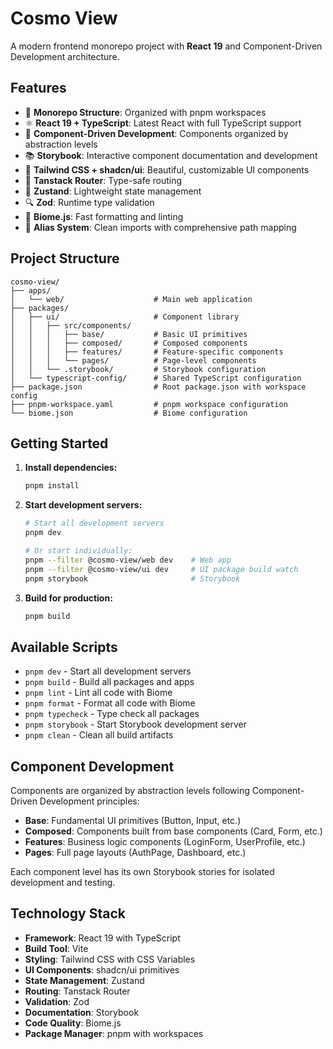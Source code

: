# Cosmo View

A modern frontend monorepo project with **React 19** and Component-Driven Development architecture.

## Features

-   🧩 **Monorepo Structure**: Organized with pnpm workspaces
-   ⚛️ **React 19 + TypeScript**: Latest React with full TypeScript support
-   🎨 **Component-Driven Development**: Components organized by abstraction levels
-   📚 **Storybook**: Interactive component documentation and development
-   🎯 **Tailwind CSS + shadcn/ui**: Beautiful, customizable UI components
-   🚀 **Tanstack Router**: Type-safe routing
-   🐻 **Zustand**: Lightweight state management
-   🔍 **Zod**: Runtime type validation
-   🧹 **Biome.js**: Fast formatting and linting
-   🔗 **Alias System**: Clean imports with comprehensive path mapping

## Project Structure

```
cosmo-view/
├── apps/
│   └── web/                    # Main web application
├── packages/
│   ├── ui/                     # Component library
│   │   ├── src/components/
│   │   │   ├── base/           # Basic UI primitives
│   │   │   ├── composed/       # Composed components
│   │   │   ├── features/       # Feature-specific components
│   │   │   └── pages/          # Page-level components
│   │   └── .storybook/         # Storybook configuration
│   └── typescript-config/      # Shared TypeScript configuration
├── package.json                # Root package.json with workspace config
├── pnpm-workspace.yaml         # pnpm workspace configuration
└── biome.json                  # Biome configuration
```

## Getting Started

1. **Install dependencies:**

    ```bash
    pnpm install
    ```

2. **Start development servers:**

    ```bash
    # Start all development servers
    pnpm dev

    # Or start individually:
    pnpm --filter @cosmo-view/web dev    # Web app
    pnpm --filter @cosmo-view/ui dev     # UI package build watch
    pnpm storybook                       # Storybook
    ```

3. **Build for production:**
    ```bash
    pnpm build
    ```

## Available Scripts

-   `pnpm dev` - Start all development servers
-   `pnpm build` - Build all packages and apps
-   `pnpm lint` - Lint all code with Biome
-   `pnpm format` - Format all code with Biome
-   `pnpm typecheck` - Type check all packages
-   `pnpm storybook` - Start Storybook development server
-   `pnpm clean` - Clean all build artifacts

## Component Development

Components are organized by abstraction levels following Component-Driven Development principles:

-   **Base**: Fundamental UI primitives (Button, Input, etc.)
-   **Composed**: Components built from base components (Card, Form, etc.)
-   **Features**: Business logic components (LoginForm, UserProfile, etc.)
-   **Pages**: Full page layouts (AuthPage, Dashboard, etc.)

Each component level has its own Storybook stories for isolated development and testing.

## Technology Stack

-   **Framework**: React 19 with TypeScript
-   **Build Tool**: Vite
-   **Styling**: Tailwind CSS with CSS Variables
-   **UI Components**: shadcn/ui primitives
-   **State Management**: Zustand
-   **Routing**: Tanstack Router
-   **Validation**: Zod
-   **Documentation**: Storybook
-   **Code Quality**: Biome.js
-   **Package Manager**: pnpm with workspaces
